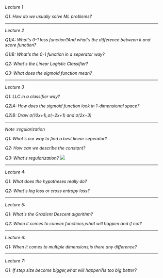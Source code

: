 *Lecture 1*

*Q1: How do we usually solve ML problems?*
***
*Lecture 2*

*Q1)A: What's 0-1 loss function?And what's the difference between it and score function?*

*Q1)B: What's the 0-1 function in a seperator way?*

*Q2: What's the Linear Logistic Classifier?*

*Q3: What does the sigmoid function mean?*

***
*Lecture 3*

*Q1: LLC in a classifier way?*

*Q2)A: How does the sigmoid function look in 1-dimensional space?*

*Q2)B: Draw σ(10x+1),σ(−2x+1) and σ(2x−3)*
***

*Note :regularization*

*Q1: What's our way to find a best linear seperator?*

*Q2: How can we describe the constant?*

*Q3: What's regularization?*
![](https://github.com/sherlcok314159/ML_learn/blob/main/Images/egularization.png)

***
*Lecture 4:*

*Q1: What does the hypotheses really do?*

*Q2: What's log loss or cross entropy loss?*

***
*Lecture 5:*

*Q1: What's the Gradient Descent algorithm?*

*Q2: When it comes to convex functions,what will happen and if not?*
***
*Lecture 6:*

*Q1: When it comes to multiple dimensions,is there any difference?*
***

*Lecture 7:*

*Q1: If step size become bigger,what will happen?Is too big better?*
